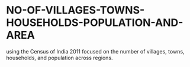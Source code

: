 # NO-OF-VILLAGES-TOWNS-HOUSEHOLDS-POPULATION-AND-AREA
using the Census of India 2011 focused on the number of villages, towns, households, and population across regions.
